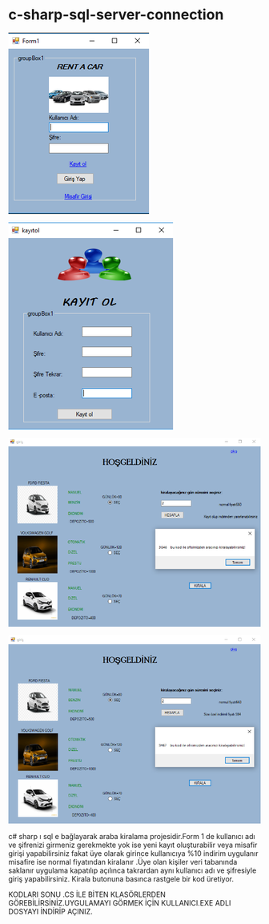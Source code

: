 # c-sharp-sql-server-connection
![](giriş.png)

![](kayıt.png)

![](misafirkira.png)

![](kirala.png)

c# sharp ı sql e bağlayarak araba kiralama projesidir.Form 1 de kullanıcı adı ve şifrenizi girmeniz gerekmekte yok ise yeni kayıt oluşturabilir veya misafir girişi yapabilirsiniz fakat üye olarak girince kullanıcıya %10 indirim uygulanır misafire ise normal fiyatından kiralanır .Üye olan kişiler veri tabanında saklanır uygulama kapatılıp açılınca takrardan aynı kullanıcı adı ve şifresiyle giriş yapabilirsiniz. Kirala butonuna basınca rastgele bir kod üretiyor.


KODLARI SONU .CS İLE BİTEN KLASÖRLERDEN GÖREBİLİRSİNİZ.UYGULAMAYI GÖRMEK İÇİN KULLANICI.EXE ADLI DOSYAYI İNDİRİP AÇINIZ.
